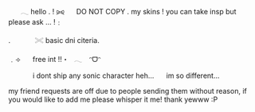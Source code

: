 ⠀⠀ 𓂃 hello . !
⪩⪨⠀⠀ DO NOT COPY . my skins ! you can take insp but please ask … !﹕

.⠀⠀ ⠀⠀ 𓏵  basic dni citeria.

﹒⟢⠀⠀ free int !!・⠀𓂃 ⠀ᵔᗜᵔ

⠀⠀ ⠀⠀ i dont ship any sonic character heh...⠀⠀ im so different... 

my friend requests are off due to people sending them without reason, if you would like to add me please whisper it me! thank yewww :P
